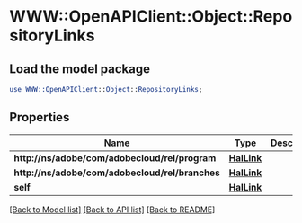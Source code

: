 # WWW::OpenAPIClient::Object::RepositoryLinks

## Load the model package
```perl
use WWW::OpenAPIClient::Object::RepositoryLinks;
```

## Properties
Name | Type | Description | Notes
------------ | ------------- | ------------- | -------------
**http://ns/adobe/com/adobecloud/rel/program** | [**HalLink**](HalLink.md) |  | [optional] 
**http://ns/adobe/com/adobecloud/rel/branches** | [**HalLink**](HalLink.md) |  | [optional] 
**self** | [**HalLink**](HalLink.md) |  | [optional] 

[[Back to Model list]](../README.md#documentation-for-models) [[Back to API list]](../README.md#documentation-for-api-endpoints) [[Back to README]](../README.md)


